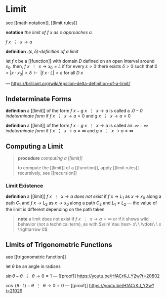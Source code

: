 # Limit

see [[math notation]], [[limit rules]]

**notation** _the limit of $f\ x$ as $x$ approaches $a$._

$f\ x\ \ \vdots\ \ x \rightarrow a$

**definition** _.$(\varepsilon, \delta)$-definition of a limit_

let $f\ x$ be a [[function]] with domain $D$ defined on an open interval around $x_0$. then, $f\ x\ \ \vdots\ \ x \rightarrow x_0 = L$ if for every $\varepsilon > 0$ there exists $\delta > 0$ such that $0 < |x \cdot x_0| < \delta\ \ \vdash\ \ |f\ x \cdot L| < \varepsilon$ for all $D\ x$

&mdash; <https://brilliant.org/wiki/epsilon-delta-definition-of-a-limit/>

## Indeterminate Forms

**definition** a [[limit]] of the form $f\ x - g\ x\ \ \vdots\ \ x \rightarrow a$ is called a _.$0 - 0$ indeterminate form_ if $f\ x\ \ \vdots\ \ x \rightarrow a = 0$ and $g\ x\ \ \vdots\ \ x \rightarrow a = 0$

**definition** a [[limit]] of the form $f\ x - g\ x\ \ \vdots\ \ x \rightarrow a$ is called an _.$\infty - \infty$ indeterminate form_ if $f\ x\ \ \vdots\ \ x \rightarrow a = \infty$ and $g\ x\ \ \vdots\ \ x \rightarrow a = \infty$

## Computing a Limit

> **procedure** _computing a [[limit]]_
>
> to compute the [[limit]] of a [[function]], apply [[limit rules]] recursively, see [[recursion]]

### Limit Existence

**definition** a [[limit]] $f\ x\ \ \vdots\ \ x \rightarrow a$ _does not exist_ if $f\ x \to L_1$ as $x \to x_0$ along a path $C_1$ and $f\ x \to L_2$ as $x \to x_0$ along a path $C_2$ and $L_1 \ne L_2$ &mdash; the value of the limit is different depending on the path taken

> **note** a limit does not exist if $f\ x\ \ \vdots\ \ x \rightarrow a = \infty$ or if it shows wild behavior (not a technical term), as with $\sin\ \tau \text- x\ \ \vdots\ \ x \rightarrow 0$

## Limits of Trigonometric Functions

see [[trigonometric function]]

let $\theta$ be an angle in radians

$\sin \theta - \theta\ \ \vdots\ \ \theta \rightarrow 0 = 1$ &mdash; [[proof]] <https://youtu.be/HfACrKJ_Y2w?t=20802>

$\cos\ (\theta \cdot 1) - \theta\ \ \vdots\ \ \theta \rightarrow 0 = 0$ &mdash; [[proof]] <https://youtu.be/HfACrKJ_Y2w?t=21029>
